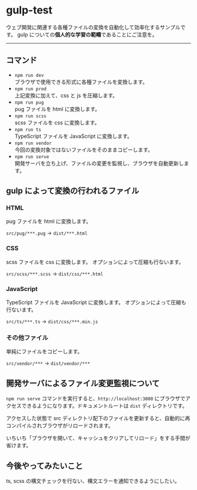 # gulp-test

ウェブ開発に関連する各種ファイルの変換を自動化して効率化するサンプルです。
gulp についての**個人的な学習の範疇**であることにご注意を。

----

## コマンド

* `npm run dev`  
  ブラウザで使用できる形式に各種ファイルを変換します。
* `npm run prod`  
  上記変換に加えて、css と js を圧縮します。
* `npm run pug`  
  pug ファイルを html に変換します。
* `npm run scss`  
  scss ファイルを css に変換します。
* `npm run ts`  
  TypeScript ファイルを JavaScript に変換します。
* `npm run vendor`  
  今回の変換対象ではないファイルをそのままコピーします。
* `npm run serve`  
  開発サーバを立ち上げ、ファイルの変更を監視し、ブラウザを自動更新します。

## gulp によって変換の行われるファイル

### HTML

pug ファイルを html に変換します。

`src/pug/***.pug` → `dist/***.html`

### CSS

scss ファイルを css に変換します。
オプションによって圧縮も行ないます。

`src/scss/***.scss` → `dist/css/***.html`

### JavaScript

TypeScript ファイルを JavaScript に変換します。
オプションによって圧縮も行ないます。

`src/ts/***.ts` → `dist/css/***.min.js`

### その他ファイル

単純にファイルをコピーします。

`src/vendor/***` → `dist/vendor/***`

## 開発サーバによるファイル変更監視について

`npm run serve` コマンドを実行すると、`http://localhost:3000` にブラウザでアクセスできるようになります。ドキュメントルートは `dist` ディレクトリです。

アクセスした状態で src ディレクトリ配下のファイルを更新すると、自動的に再コンパイルされブラウザがリロードされます。

いちいち「ブラウザを開いて、キャッシュをクリアしてリロード」をする手間が省けます。

## 今後やってみたいこと

ts, scss の構文チェックを行ない、構文エラーを通知できるようにしたい。
